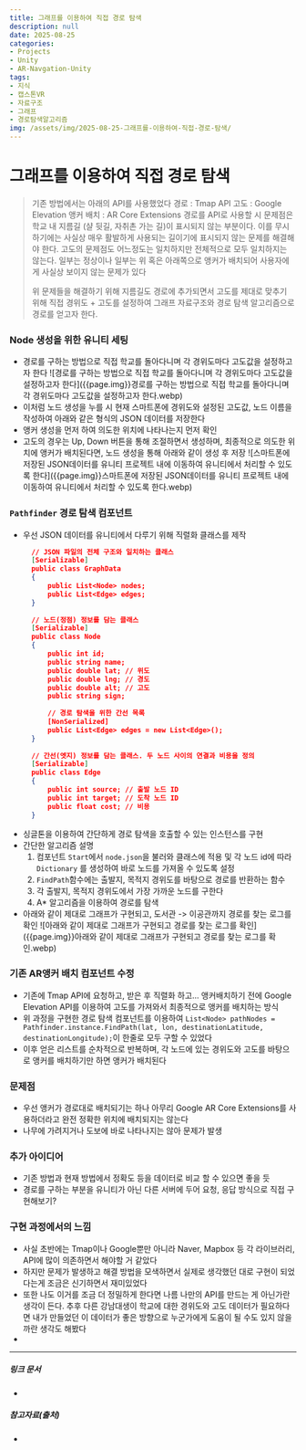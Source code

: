 ```yaml
---
title: 그래프를 이용하여 직접 경로 탐색
description: null
date: 2025-08-25
categories:
- Projects
- Unity
- AR-Navgation-Unity
tags:
- 지식
- 캡스톤VR
- 자료구조
- 그래프
- 경로탐색알고리즘
img: /assets/img/2025-08-25-그래프를-이용하여-직접-경로-탐색/
---
```

# 그래프를 이용하여 직접 경로 탐색
> 기존 방법에서는 아래의 API를 사용했었다
> 	경로 : Tmap API
> 	고도 : Google Elevation
> 	앵커 배치 : AR Core Extensions
> 경로를 API로 사용할 시 문제점은 학교 내 지름길 (샬 뒷길, 자취촌 가는 길)이 표시되지 않는 부분이다. 이를 무시하기에는 사실상 매우 활발하게 사용되는 길이기에 표시되지 않는 문제를 해결해야 한다.
> 고도의 문제점도 어느정도는 일치하지만 전체적으로 모두 일치하지는 않는다. 일부는 정상이나 일부는 위 혹은 아래쪽으로 앵커가 배치되어 사용자에게 사실상 보이지 않는 문제가 있다
> 
> 위 문제들을 해결하기 위해 지름길도 경로에 추가되면서 고도를 제대로 맞추기 위해 직접 경위도 + 고도를 설정하여 그래프 자료구조와 경로 탐색 알고리즘으로 경로를 얻고자 한다.

### Node 생성을 위한 유니티 세팅
- 경로를 구하는 방법으로 직접 학교를 돌아다니며 각 경위도마다 고도값을 설정하고자 한다
  ![경로를 구하는 방법으로 직접 학교를 돌아다니며 각 경위도마다 고도값을 설정하고자 한다]({{page.img}}경로를 구하는 방법으로 직접 학교를 돌아다니며 각 경위도마다 고도값을 설정하고자 한다.webp)
- 이처럼 노드 생성을 누를 시 현재 스마트폰에 경위도와 설정된 고도값, 노드 이름을 작성하여 아래와 같은 형식의 JSON 데이터를 저장한다
- 앵커 생성을 먼저 하여 의도한 위치에 나타나는지 먼저 확인
- 고도의 경우는 Up, Down 버튼을 통해 조절하면서 생성하며, 최종적으로 의도한 위치에 앵커가 배치된다면, 노드 생성을 통해 아래와 같이 생성 후 저장
	![스마트폰에 저장된 JSON데이터를 유니티 프로젝트 내에 이동하여 유니티에서 처리할 수 있도록 한다]({{page.img}}스마트폰에 저장된 JSON데이터를 유니티 프로젝트 내에 이동하여 유니티에서 처리할 수 있도록 한다.webp)

### `Pathfinder` 경로 탐색 컴포넌트
- 우선 JSON 데이터를 유니티에서 다루기 위해 직렬화 클래스를 제작
  ```json
	// JSON 파일의 전체 구조와 일치하는 클래스
	[Serializable]
	public class GraphData
	{
	    public List<Node> nodes;
	    public List<Edge> edges;
	}
	
	// 노드(정점) 정보를 담는 클래스
	[Serializable]
	public class Node
	{
	    public int id;
	    public string name;
	    public double lat; // 위도
	    public double lng; // 경도
	    public double alt; // 고도
	    public string sign;
	
	    // 경로 탐색을 위한 간선 목록
	    [NonSerialized]
	    public List<Edge> edges = new List<Edge>();
	}
	
	// 간선(엣지) 정보를 담는 클래스. 두 노드 사이의 연결과 비용을 정의
	[Serializable]
	public class Edge
	{
	    public int source; // 출발 노드 ID
	    public int target; // 도착 노드 ID
	    public float cost; // 비용
	}


  ```
- 싱글톤을 이용하여 간단하게 경로 탐색을 호출할 수 있는 인스턴스를 구현
- 간단한 알고리즘 설명
  1. 컴포넌트 `Start`에서 `node.json`을 불러와 클래스에 적용 및 각 노드 id에 따라 `Dictionary` 를 생성하여 바로 노드를 가져올 수 있도록 설정
  2. `FindPath`함수에는 출발지, 목적지 경위도를 바탕으로 경로를 반환하는 함수
    1. 각 출발지, 목적지 경위도에서 가장 가까운 노드를 구한다
    2. A* 알고리즘을 이용하여 경로를 탐색
- 아래와 같이 제대로 그래프가 구현되고, 도서관 -> 이공관까지 경로를 찾는 로그를 확인
  ![아래와 같이 제대로 그래프가 구현되고 경로를 찾는 로그를 확인]({{page.img}}아래와 같이 제대로 그래프가 구현되고 경로를 찾는 로그를 확인.webp)


### 기존 AR앵커 배치 컴포넌트 수정
- 기존에 Tmap API에 요청하고, 받은 후 직렬화 하고... 앵커배치하기 전에 Google Elevation API를 이용하여 고도를 가져와서 최종적으로 앵커를 배치하는 방식
- 위 과정을 구현한 경로 탐색 컴포넌트를 이용하여 `List<Node> pathNodes = Pathfinder.instance.FindPath(lat, lon, destinationLatitude, destinationLongitude);`이 한줄로 모두 구할 수 있었다
- 이후 얻은 리스트를 순차적으로 반복하며, 각 노드에 있는 경위도와 고도를 바탕으로 앵커를 배치하기만 하면 앵커가 배치된다

### 문제점
- 우선 앵커가 경로대로 배치되기는 하나 아무리 Google AR Core Extensions를 사용하더라고 완전 정확한 위치에 배치되지는 않는다
- 나무에 가려지거나 도보에 바로 나타나지는 않아 문제가 발생

### 추가 아이디어
- 기존 방법과 현재 방법에서 정확도 등을 데이터로 비교 할 수 있으면 좋을 듯
- 경로를 구하는 부분을 유니티가 아닌 다른 서버에 두어 요청, 응답 방식으로 직접 구현해보기?


### 구현 과정에서의 느낌
- 사실 초반에는 Tmap이나 Google뿐만 아니라 Naver, Mapbox 등 각 라이브러리, API에 많이 의존하면서 해야할 거 같았다
- 하지만 문제가 발생하고 해결 방법을 모색하면서 실제로 생각했던 대로 구현이 되었다는게 조금은 신기하면서 재미있었다
- 또한 나도 이거를 조금 더 정밀하게 한다면 나름 나만의 API를 만드는 게 아닌가란 생각이 든다. 추후 다른 강남대생이 학교에 대한 경위도와 고도 데이터가 필요하다면 내가 만들었던 이 데이터가 좋은 방향으로 누군가에게 도움이 될 수도 있지 않을까란 생각도 해봤다
-

---
##### 링크 문서
- 
##### 참고자료(출처)
-



